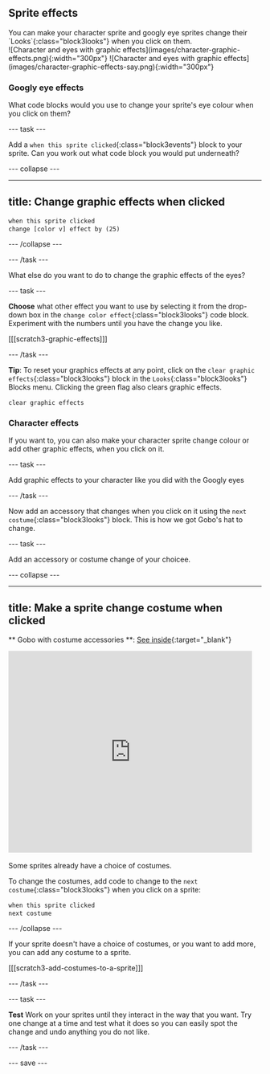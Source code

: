 ## Sprite effects

<div style="display: flex; flex-wrap: wrap">
<div style="flex-basis: 200px; flex-grow: 1; margin-right: 15px;">
You can make your character sprite and googly eye sprites change their `Looks`{:class="block3looks"} when you click on them. 
</div>
<div>
![Character and eyes with graphic effects](images/character-graphic-effects.png){:width="300px"}  
![Character and eyes with graphic effects](images/character-graphic-effects-say.png){:width="300px"}  
</div>
</div>

### Googly eye effects

What code blocks would you use to change your sprite's eye colour when you click on them?

--- task ---

Add a `when this sprite clicked`{:class="block3events"} block to your sprite. Can you work out what code block you would put underneath?

--- collapse ---

---
title: Change graphic effects when clicked
---

```blocks3
when this sprite clicked  
change [color v] effect by (25)
```

--- /collapse ---

--- /task ---

What else do you want to do to change the graphic effects of the eyes?

--- task ---

**Choose** what other effect you want to use by selecting it from the drop-down box in the `change color effect`{:class="block3looks"} code block. Experiment with the numbers until you have the change you like.   

[[[scratch3-graphic-effects]]]

--- /task ---

**Tip**: To reset your graphics effects at any point, click on the `clear graphic effects`{:class="block3looks"} block in the `Looks`{:class="block3looks"} Blocks menu. Clicking the green flag also clears graphic effects.

```blocks3 
clear graphic effects
```

### Character effects

If you want to, you can also make your character sprite change colour or add other graphic effects, when you click on it. 

--- task ---

Add graphic effects to your character like you did with the Googly eyes

--- /task ---

Now add an accessory that changes when you click on it using the `next costume`{:class="block3looks"} block. This is how we got Gobo's hat to change.

--- task ---

Add an accessory or costume change of your choicee.

--- collapse ---

---
title: Make a sprite change costume when clicked
---

** Gobo with costume accessories **: [See inside](https://scratch.mit.edu/projects/496334057/editor){:target="_blank"}
<div class="scratch-preview">
<iframe allowtransparency="true" width="485" height="402" src="https://scratch.mit.edu/projects/embed/496334057/?autostart=false" frameborder="0"></iframe>
</div>

Some sprites already have a choice of costumes.

To change the costumes, add code to change to the `next costume`{:class="block3looks"} when you click on a sprite:

```blocks3
when this sprite clicked
next costume
```

--- /collapse ---


If your sprite doesn't have a choice of costumes, or you want to add more, you can add any costume to a sprite.

[[[scratch3-add-costumes-to-a-sprite]]]


--- /task ---

--- task ---

**Test** Work on your sprites until they interact in the way that you want. Try one change at a time and test what it does so you can easily spot the change and undo anything you do not like.  

--- /task ---

--- save ---

